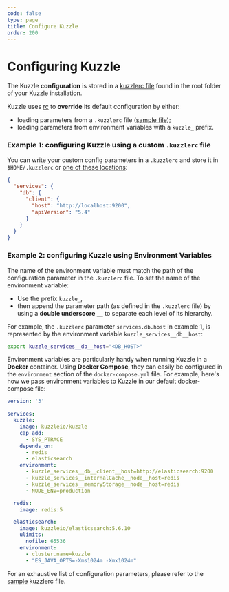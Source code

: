 ```yaml
---
code: false
type: page
title: Configure Kuzzle
order: 200
---
```


# Configuring Kuzzle

The Kuzzle **configuration** is stored in a [kuzzlerc file](https://github.com/kuzzleio/kuzzle/blob/master/.kuzzlerc.sample) found in the root folder of your Kuzzle installation.

Kuzzle uses [rc](https://github.com/dominictarr/rc) to **override** its default configuration by either:

- loading parameters from a `.kuzzlerc` file ([sample file](https://github.com/kuzzleio/kuzzle/blob/master/.kuzzlerc.sample));
- loading parameters from environment variables with a `kuzzle_` prefix.

### Example 1: configuring Kuzzle using a custom `.kuzzlerc` file

You can write your custom config parameters in a `.kuzzlerc` and store it in `$HOME/.kuzzlerc` or [one of these locations](https://github.com/dominictarr/rc/blob/master/README.md#standards):

```json
{
  "services": {
    "db": {
      "client": {
        "host": "http://localhost:9200",
        "apiVersion": "5.4"
      }
    }
  }
}
```

### Example 2: configuring Kuzzle using Environment Variables

The name of the environment variable must match the path of the configuration parameter in the `.kuzzlerc` file. To set the name of the environment variable:

- Use the prefix `kuzzle_`,
- then append the parameter path (as defined in the `.kuzzlerc` file) by using a **double underscore** `__` to separate each level of its hierarchy.

For example, the `.kuzzlerc` parameter `services.db.host` in example 1, is represented by the environment variable `kuzzle_services__db__host`:

```bash
export kuzzle_services__db__host="<DB_HOST>"
```

Environment variables are particularly handy when running Kuzzle in a **Docker** container. Using **Docker Compose**, they can easily be configured in the `environment` section of the `docker-compose.yml` file. For example, here's how we pass environment variables to Kuzzle in our default docker-compose file:

```yaml
version: '3'

services:
  kuzzle:
    image: kuzzleio/kuzzle
    cap_add:
      - SYS_PTRACE
    depends_on:
      - redis
      - elasticsearch
    environment:
      - kuzzle_services__db__client__host=http://elasticsearch:9200
      - kuzzle_services__internalCache__node__host=redis
      - kuzzle_services__memoryStorage__node__host=redis
      - NODE_ENV=production

  redis:
    image: redis:5

  elasticsearch:
    image: kuzzleio/elasticsearch:5.6.10
    ulimits:
      nofile: 65536
    environment:
      - cluster.name=kuzzle
      - "ES_JAVA_OPTS=-Xms1024m -Xmx1024m"
```

<div class="alert alert-info">
  For an exhaustive list of configuration parameters, please refer to the <a href="https://github.com/kuzzleio/kuzzle/blob/master/.kuzzlerc.sample">sample</a> kuzzlerc file.
</div>
